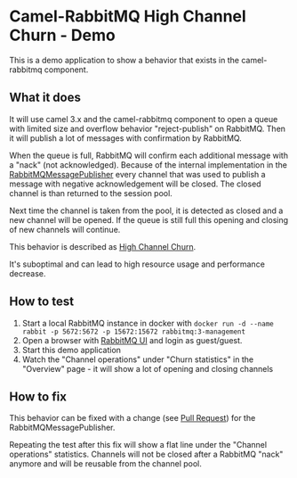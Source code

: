 # Camel-RabbitMQ High Channel Churn - Demo

This is a demo application to show a behavior that exists in the camel-rabbitmq component.

## What it does

It will use camel 3.x and the camel-rabbitmq component to open a queue with limited size and overflow behavior "reject-publish" on RabbitMQ.
Then it will publish a lot of messages with confirmation by RabbitMQ. 

When the queue is full, RabbitMQ will confirm each additional message with a "nack" (not acknowledged).
Because of the internal implementation in the [RabbitMQMessagePublisher](https://github.com/apache/camel/blob/camel-3.20.x/components/camel-rabbitmq/src/main/java/org/apache/camel/component/rabbitmq/RabbitMQMessagePublisher.java#L165) every channel that was used to publish a message with negative acknowledgement will be closed.
The closed channel is than returned to the session pool.

Next time the channel is taken from the pool, it is detected as closed and a new channel will be opened.
If the queue is still full this opening and closing of new channels will continue.

This behavior is described as [High Channel Churn](https://www.rabbitmq.com/channels.html#high-channel-churn).

It's suboptimal and can lead to high resource usage and performance decrease.

## How to test

1. Start a local RabbitMQ instance in docker with
    `docker run -d --name rabbit -p 5672:5672 -p 15672:15672 rabbitmq:3-management`
2. Open a browser with [RabbitMQ UI](http://localhost:15672) and login as guest/guest.
3. Start this demo application
4. Watch the "Channel operations" under "Churn statistics" in the "Overview" page - it will show a lot of opening and closing channels

## How to fix

This behavior can be fixed with a change (see [Pull Request](https://github.com/apache/camel/pull/9181)) for the RabbitMQMessagePublisher.

Repeating the test after this fix will show a flat line under the "Channel operations" statistics.
Channels will not be closed after a RabbitMQ "nack" anymore and will be reusable from the channel pool.
